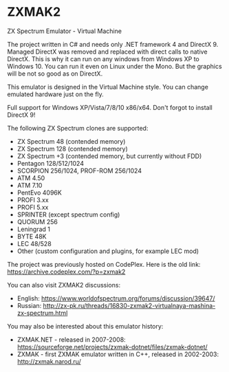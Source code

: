 # ZXMAK2
ZX Spectrum Emulator - Virtual Machine

The project written in C# and needs only .NET framework 4 and DirectX 9.
Managed DirectX was removed and replaced with direct calls to native DirectX.
This is why it can run on any windows from Windows XP to Windows 10.
You can run it even on Linux under the Mono. But the graphics will be not so good as on DirectX.

This emulator is designed in the Virtual Machine style. You can change emulated hardware just on the fly.

Full support for Windows XP/Vista/7/8/10 x86/x64.
Don't forgot to install DirectX 9!


The following ZX Spectrum clones are supported:
* ZX Spectrum 48 (contended memory)
* ZX Spectrum 128 (contended memory)
* ZX Spectrum +3 (contended memory, but currently without FDD)
* Pentagon 128/512/1024
* SCORPION 256/1024, PROF-ROM 256/1024
* ATM 4.50
* ATM 7.10
* PentEvo 4096K
* PROFI 3.xx
* PROFI 5.xx
* SPRINTER (except spectrum config)
* QUORUM 256
* Leningrad 1
* BYTE 48K
* LEC 48/528
* Other (custom configuration and plugins, for example LEC mod)


The project was previously hosted on CodePlex. 
Here is the old link: https://archive.codeplex.com/?p=zxmak2

You can also visit ZXMAK2 discussions:
- English: https://www.worldofspectrum.org/forums/discussion/39647/
- Russian: http://zx-pk.ru/threads/16830-zxmak2-virtualnaya-mashina-zx-spectrum.html

You may also be interested about this emulator history:
- ZXMAK.NET - released in 2007-2008: https://sourceforge.net/projects/zxmak-dotnet/files/zxmak-dotnet/
- ZXMAK - first ZXMAK emulator written in C++, released in 2002-2003: http://zxmak.narod.ru/  
